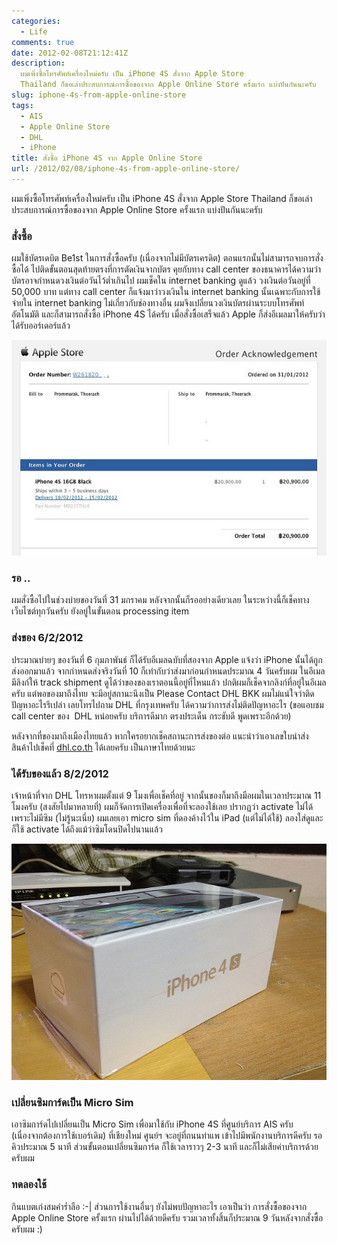 ```yaml
---
categories:
  - Life
comments: true
date: 2012-02-08T21:12:41Z
description:
  ผมเพิ่งซื้อโทรศัพท์เครื่องใหม่ครับ เป็น iPhone 4S สั่งจาก Apple Store
  Thailand ก็ขอเล่าประสบการณ์การซื้อของจาก Apple Online Store ครั้งแรก แบ่งปันกันนะครับ
slug: iphone-4s-from-apple-online-store
tags:
  - AIS
  - Apple Online Store
  - DHL
  - iPhone
title: สั่งซื้อ iPhone 4S จาก Apple Online Store
url: /2012/02/08/iphone-4s-from-apple-online-store/
---
```


ผมเพิ่งซื้อโทรศัพท์เครื่องใหม่ครับ เป็น iPhone 4S สั่งจาก Apple Store Thailand ก็ขอเล่าประสบการณ์การซื้อของจาก Apple Online Store ครั้งแรก แบ่งปันกันนะครับ

### สั่งซื้อ

ผมใช้บัตรเดบิต Be1st ในการสั่งซื้อครับ (เนื่องจากไม่มีบัตรเครดิต) ตอนแรกนั้นไม่สามารถจบการสั่งซื้อได้ ไปติดขั้นตอนสุดท้ายตรงที่การตัดเงินจากบัตร คุยกับทาง call center ของธนาคารได้ความว่า บัตรอาจกำหนดวงเงินต่อวันไว้ต่ำเกินไป ผมเช็คใน internet banking ดูแล้ว วงเงินต่อวันอยู่ที่ 50,000 บาท แต่ทาง call center ก็แจ้งมาว่าวงเงินใน internet banking นั้นเฉพาะกับการใช้จ่ายใน internet banking ไม่เกี่ยวกับช่องทางอื่น ผมจึงเปลี่ยนวงเงินบัตรผ่านระบบโทรศัพท์อัตโนมัติ และก็สามารถสั่งซื้อ iPhone 4S ได้ครับ เมื่อสั่งซื้อเสร็จแล้ว Apple ก็ส่งอีเมลมาให้ครับว่าได้รับออร์เดอร์แล้ว

![order-info](images/8509202756_971741b7ee_z.jpg)

### รอ ..

ผมสั่งซื้อไปในช่วงบ่ายของวันที่ 31 มกราคม หลังจากนั้นก็รออย่างเดียวเลย ในระหว่างนี้ก็เช็คทางเว็บไซต์ทุกวันครับ ยังอยู่ในขั้นตอน processing item

### ส่งของ 6/2/2012

ประมาณบ่ายๆ ของวันที่ 6 กุมภาพันธ์ ก็ได้รับอีเมลฉบับที่สองจาก Apple แจ้งว่า iPhone นั้นได้ถูกส่งออกมาแล้ว จากกำหนดส่งจริงวันที่ 10 ก็เท่ากับว่าส่งมาก่อนกำหนดประมาณ 4 วันครับผม ในอีเมลมีลิงก์ให้ track shipment ดูได้ว่าของของเราตอนนี้อยู่ที่ไหนแล้ว ปกติผมก็เช็คจากลิงก์ที่อยู่ในอีเมลครับ แต่พอของมาถึงไทย จะมีอยู่สถานะนึงเป็น Please Contact DHL BKK ผมไม่แน่ใจว่าติดปัญหาอะไรรึเปล่า เลยโทรไปถาม DHL ที่กรุงเทพครับ ได้ความว่าการส่งไม่ติดปัญหาอะไร (ขอแอบชม call center ของ  DHL หน่อยครับ บริการดีมาก ตรงประเด็น กระชับดี พูดเพราะอีกด้วย)

หลังจากที่ของมาถึงเมืองไทยแล้ว หากใครอยากเช็คสถานะการส่งของต่อ แนะนำว่าเอาเลขใบนำส่งสินค้าไปเช็คที่ [dhl.co.th](http://www.dhl.co.th) ได้เลยครับ เป็นภาษาไทยด้วยนะ

### ได้รับของแล้ว 8/2/2012

เจ้าหน้าที่จาก DHL โทรหาผมตั้งแต่ 9 โมงเพื่อเช็คที่อยู่ จากนั้นของก็มาถึงมือผมในเวลาประมาณ 11 โมงครับ (สงสัยไปมาหลายที่) ผมก็จัดการเปิดเครื่องเพื่อที่จะลองใช้เลย ปรากฏว่า activate ไม่ได้เพราะไม่มีซิม (ไม่รู้นะเนี่ย) ผมเลยเอา micro sim ที่ดองค้างไว้ใน iPad (แต่ไม่ได้ใช้) ลองใส่ดูและก็ใช้ activate ได้ถึงแม้ว่าซิมโดนปิดไปนานแล้ว

![iphone4s-arrived](images/8509206646_50bda7fc73_z.jpg)

### เปลี่ยนซิมการ์ดเป็น Micro Sim

เอาซิมการ์ดไปเปลี่ยนเป็น Micro Sim เพื่อมาใช้กับ iPhone 4S ที่ศูนย์บริการ AIS ครับ (เนื่องจากต้องการใช้เบอร์เดิม) ที่เชียงใหม่ ศูนย์ฯ จะอยู่ที่ถนนท่าแพ เข้าไปมีพนักงานบริการดีครับ รอคิวประมาณ 5 นาที ส่วนขั้นตอนเปลี่ยนซิมการ์ด ก็ใช้เวลาราวๆ 2-3 นาที และก็ไม่เสียค่าบริการด้วยครับผม

### ทดลองใช้

กินแบตเก่งสมคำร่ำลือ :-| ส่วนการใช้งานอื่นๆ ยังไม่พบปัญหาอะไร เอาเป็นว่า การสั่งซื้อของจาก Apple Online Store ครั้งแรก ผ่านไปได้ด้วยดีครับ รวมเวลาทั้งสิ้นก็ประมาณ 9 วันหลังจากสั่งซื้อครับผม :)
